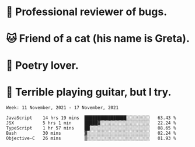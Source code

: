 # 🐛 Professional reviewer of bugs.
# 🐱 Friend of a cat (his name is Greta).
# 📜 Poetry lover.
# 🎸 Terrible playing guitar, but I try.

<!--START_SECTION:waka-->
```text
Week: 11 November, 2021 - 17 November, 2021

JavaScript    14 hrs 19 mins  ████████████████░░░░░░░░░   63.43 % 
JSX           5 hrs 1 min     █████▓░░░░░░░░░░░░░░░░░░░   22.24 % 
TypeScript    1 hr 57 mins    ██░░░░░░░░░░░░░░░░░░░░░░░   08.65 % 
Bash          30 mins         ▓░░░░░░░░░░░░░░░░░░░░░░░░   02.24 % 
Objective-C   26 mins         ▒░░░░░░░░░░░░░░░░░░░░░░░░   01.93 % 
```
<!--END_SECTION:waka-->
